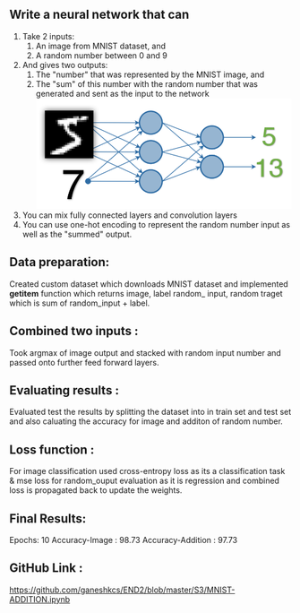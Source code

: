 ## Write a neural network that can

1. Take 2 inputs:
   1. An image from MNIST dataset, and
   2. A random number between 0 and 9
2. And gives two outputs:
   1. The "number" that was represented by the MNIST image, and
   2. The "sum" of this number with the random number that was generated and sent as the input to the network
      ![NN.png](https://github.com/ganeshkcs/END2/blob/master/S3/assign-2.png)   
3. You can mix fully connected layers and convolution layers
4. You can use one-hot encoding to represent the random number input as well as the "summed" output. 

## Data preparation: 

Created custom dataset which downloads MNIST dataset and implemented  __getitem__ function which returns image, label random_ input, random 
traget which is sum of random_input + label.

## Combined two inputs :

Took argmax of image output and stacked with random input number and passed onto further feed forward layers.


## Evaluating results : 
Evaluated test the results by splitting the dataset into in train set and test set and also caluating the accuracy for image and additon of random number.


## Loss function : 

For image classification used cross-entropy loss as its a classification task & mse loss for random_ouput evaluation as it is regression and combined loss is propagated back to update the weights.

## Final Results:
Epochs: 10
Accuracy-Image : 98.73
Accuracy-Addition : 97.73

## GitHub Link : 
https://github.com/ganeshkcs/END2/blob/master/S3/MNIST-ADDITION.ipynb

